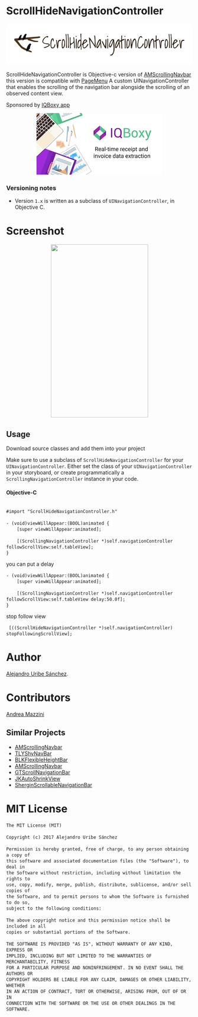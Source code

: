 # ScrollHideNavigationController

<p align="center">
  <img width="583" height="110" src="assets/logo.png"/>
</p>


ScrollHideNavigationController is Objective-c version of [AMScrollingNavbar](https://github.com/andreamazz/AMScrollingNavbar)
this version is compatible with [PageMenu](https://github.com/PageMenu/PageMenu)
A custom UINavigationController that enables the scrolling of the navigation bar alongside the
scrolling of an observed content view.  


Sponsored by [IQBoxy app](https://itunes.apple.com/us/app/iqboxy-receipts/id804152735?ls=1&mt=8)
<p align="center">
  <a href='https://www.iqboxy.com/' alt='sponsored by IQBoxy app'>
    <img width="340" height="166" src="assets/sponsor.png"/>
  </a>
</p>

### Versioning notes

- Version `1.x` is written as a subclass of `UINavigationController`, in Objective C.  

# Screenshot

<p align="center">
  <img width="263" height="467" src="assets/screenshot.gif"/>
</p>



## Usage

Download source classes and add them into your project 

Make sure to use a subclass of `ScrollHideNavigationController` for your `UINavigationController`. Either set the class of your `UINavigationController` in your storyboard, or create programmatically a `ScrollingNavigationController` instance in your code.


#### Objective-C

```objc

#import "ScrollHideNavigationController.h"

- (void)viewWillAppear:(BOOL)animated {
    [super viewWillAppear:animated];

    [(ScrollingNavigationController *)self.navigationController followScrollView:self.tableView];
}
```

you can put a delay 

```objc
- (void)viewWillAppear:(BOOL)animated {
    [super viewWillAppear:animated];

    [(ScrollingNavigationController *)self.navigationController followScrollView:self.tableView delay:50.0f];
}
```


stop follow view

```objc
 [((ScrollHideNavigationController *)self.navigationController) stopFollowingScrollView];
```


# Author
[Alejandro Uribe Sánchez](https://www.linkedin.com/in/alejandro-uribe-sanchez-15759b55/). 

# Contributors
[Andrea Mazzini](https://github.com/andreamazz)

## Similar Projects
+ [AMScrollingNavbar](https://github.com/andreamazz/AMScrollingNavbar)
+ [TLYShyNavBar](https://github.com/telly/TLYShyNavBar)
+ [BLKFlexibleHeightBar](https://github.com/bryankeller/BLKFlexibleHeightBar)
+ [AMScrollingNavbar](https://github.com/andreamazz/AMScrollingNavbar)
+ [GTScrollNavigationBar](https://github.com/luugiathuy/GTScrollNavigationBar)
+ [JKAutoShrinkView](https://github.com/fsjack/JKAutoShrinkView)
+ [SherginScrollableNavigationBar](https://github.com/shergin/SherginScrollableNavigationBar)

# MIT License
    The MIT License (MIT)

    Copyright (c) 2017 Alejandro Uribe Sánchez

    Permission is hereby granted, free of charge, to any person obtaining a copy of
    this software and associated documentation files (the "Software"), to deal in
    the Software without restriction, including without limitation the rights to
    use, copy, modify, merge, publish, distribute, sublicense, and/or sell copies of
    the Software, and to permit persons to whom the Software is furnished to do so,
    subject to the following conditions:

    The above copyright notice and this permission notice shall be included in all
    copies or substantial portions of the Software.

    THE SOFTWARE IS PROVIDED "AS IS", WITHOUT WARRANTY OF ANY KIND, EXPRESS OR
    IMPLIED, INCLUDING BUT NOT LIMITED TO THE WARRANTIES OF MERCHANTABILITY, FITNESS
    FOR A PARTICULAR PURPOSE AND NONINFRINGEMENT. IN NO EVENT SHALL THE AUTHORS OR
    COPYRIGHT HOLDERS BE LIABLE FOR ANY CLAIM, DAMAGES OR OTHER LIABILITY, WHETHER
    IN AN ACTION OF CONTRACT, TORT OR OTHERWISE, ARISING FROM, OUT OF OR IN
    CONNECTION WITH THE SOFTWARE OR THE USE OR OTHER DEALINGS IN THE SOFTWARE.
